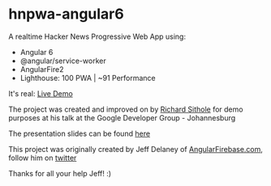 # hnpwa-angular6

A realtime Hacker News Progressive Web App using:

- Angular 6
- @angular/service-worker
- AngularFire2
- Lighthouse: 100 PWA | ~91 Performance

It's real: [Live Demo](https://angular6-hn.firebaseapp.com/)

The project was created and improved on by [Richard Sithole](https://twitter.com/sliqric) for demo purposes at his talk at the Google Developer Group - Johannesburg

The presentation slides can be found [here](http://www.example.com)

This project was originally created by Jeff Delaney of [AngularFirebase.com](https://angularfirebase.com), follow him on [twitter](https://twitter.com/angularfirebase)

Thanks for all your help Jeff! :)
